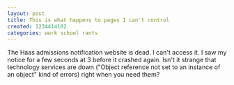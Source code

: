 ```yaml
---
layout: post
title: This is what happens to pages I can't control
created: 1234414102
categories: work school rants
---
```

The Haas admissions notification website is dead. I can't access it. I saw my notice for a few seconds at 3 before it crashed again. Isn't it strange that technology services are down ("Object reference not set to an instance of an object" kind of errors) right when you need them?
